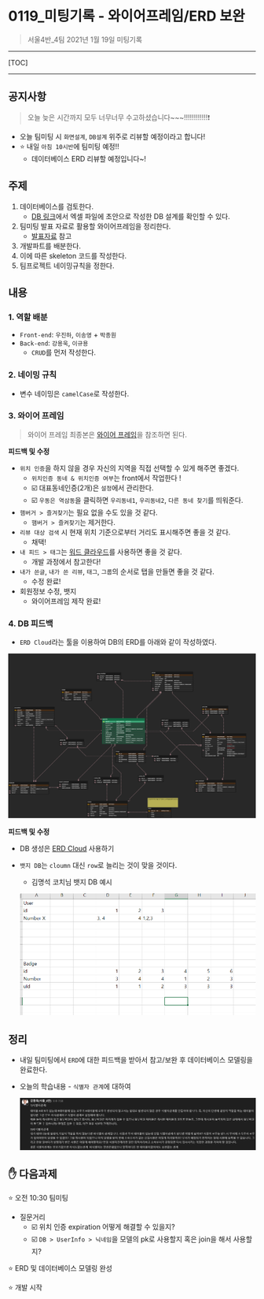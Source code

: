 # 0119_미팅기록 - 와이어프레임/ERD 보완

> 서울4반_4팀 2021년 1월 19일 미팅기록

---

[TOC]

---



## 공지사항

> 오늘 늦은 시간까지 모두 너무너무 수고하셨습니다~~~!!!!!!!!!!!!:exclamation:

- 오늘 팀미팅 시 `화면설계`, `DB설계` 위주로 리뷰할 예정이라고 합니다!
- :star: 내일 `아침 10시반`에 팀미팅 예정!!
  - 데이터베이스 ERD 리뷰할 예정입니다~!



## 주제

1. 데이터베이스를 검토한다.
   - [DB 링크](https://docs.google.com/spreadsheets/d/1DZ8YnjyE82DVMcvgV5fPHP5Tc-EhFy-Fp7AQqUGQaqA/edit)에서 엑셀 파일에 초안으로 작성한 DB 설계를 확인할 수 있다.
2. 팀미팅 발표 자료로 활용할 와이어프레임을 정리한다.
   - [발표자료](0119_와이어프레임_발표자료.pdf) 참고
3. 개발파트를 배분한다.
4. 이에 따른 skeleton 코드를 작성한다.
5. 팀프로젝트 네이밍규칙을 정한다.



## 내용

### 1. 역할 배분

- `Front-end`: `우진하`, `이송영` + `박종원`
- `Back-end`: `강용욱`, `이규용`
  - `CRUD`를 먼저 작성한다.



### 2. 네이밍 규칙

- 변수 네이밍은 `camelCase`로 작성한다.



### 3. 와이어 프레임

> 와이어 프레임 최종본은 [와이어 프레임](210119_Ui_와이어프레임.pdf)을 참조하면 된다.

**피드백 및 수정**

- `위치 인증`을 하지 않을 경우 자신의 지역을 직접 선택할 수 있게 해주면 좋겠다.
  - `위치인증 동네 & 위치인증 여부`는 front에서 작업한다 !
  - :ballot_box_with_check: 대표동네인증(2개)은 `설정`에서 관리한다. 
  - :ballot_box_with_check: `우동은 역삼동`을 클릭하면 `우리동네1`, `우리동네2`, `다른 동네 찾기`를 띄워준다.
- `햄버거 > 즐겨찾기`는 필요 없을  수도 있을 것 같다.
  - `햄버거 > 즐켜찾기`는 제거한다.
- `리뷰 대상 검색` 시 현재 위치 기준으로부터 거리도 표시해주면 좋을 것 같다.
  - 채택!
- `내 피드 > 태그`는 [워드 클라우드](http://wordcloud.kr/)를 사용하면 좋을 것 같다.
  - 개발 과정에서 참고한다!
- `내가 쓴글`, `내가 쓴 리뷰`, `태그`, `그룹`의 순서로 탭을 만들면 좋을 것 같다.
  - 수정 완료!
- 회원정보 수정, 뱃지
  - 와이어프레임 제작 완료!



### 4. DB 피드백

- `ERD Cloud`라는 툴을 이용하여 DB의 ERD를 아래와 같이 작성하였다.

![ERD](img/0119_ERD.png)



**피드백 및 수정**

- DB 생성은 [ERD Cloud](https://www.erdcloud.com/) 사용하기

- `뱃지 DB`는 `cloumn` 대신 `row`로 늘리는 것이 맞을 것이다.

  - 김명석 코치님 뱃지 DB 예시

  ![0119_badge_db_coach](img/0119_badge_db_coach.png)



## 정리

- 내일 팀미팅에서 `ERD`에 대한 피드백을 받아서 참고/보완 후 데이터베이스 모델링을 완료한다.

- 오늘의 학습내용 - `식별자 관계`에 대하여

  ![식별자 관계](img/0119_identifier_relationship.png)



## :hand: 다음과제

:star: 오전 10:30 팀미팅

- 질문거리
  - :ballot_box_with_check: 위치 인증 expiration 어떻게 해결할 수 있을지?
  - :ballot_box_with_check: `DB > UserInfo > 닉네임`을 모델의 pk로 사용할지 혹은 join을 해서 사용할지?

:star: ERD 및 데이터베이스 모델링 완성

:star: 개발 시작
